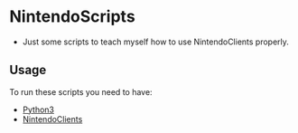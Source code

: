 # NintendoScripts
- Just some scripts to teach myself how to use NintendoClients properly.

## Usage
To run these scripts you need to have:
- [Python3](https://www.python.org/downloads/)
- [NintendoClients](https://github.com/kinnay/NintendoClients)
